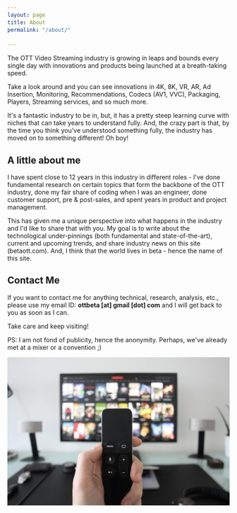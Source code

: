 ```yaml
---
layout: page
title: About
permalink: "/about/"

---
```

The OTT Video Streaming industry is growing in leaps and bounds every single day with innovations and products being launched at a breath-taking speed.

Take a look around and you can see innovations in 4K, 8K, VR, AR, Ad Insertion, Monitoring, Recommendations, Codecs (AV1, VVC), Packaging, Players, Streaming services, and so much more.

It's a fantastic industry to be in, but, it has a pretty steep learning curve with niches that can take years to understand fully. And, the crazy part is that, by the time you think you've understood something fully, the industry has moved on to something different! Oh boy!

## A little about me

I have spent close to 12 years in this industry in different roles - I've done fundamental research on certain topics that form the backbone of the OTT industry, done my fair share of coding when I was an engineer, done customer support, pre & post-sales, and spent years in product and project management.

This has given me a unique perspective into what happens in the industry and I'd like to share that with you. My goal is to write about the technological under-pinnings (both fundamental and state-of-the-art), current and upcoming trends, and share industry news on this site (betaott.com). And, I think that the world lives in beta - hence the name of this site.

## Contact Me

If you want to contact me for anything technical, research, analysis, etc., please use my email ID: **ottbeta \[at\] gmail \[dot\] com** and I will get back to you as soon as I can.

Take care and keep visiting!

PS: I am not fond of publicity, hence the anonymity. Perhaps, we've already met at a mixer or a convention ;)

![](/uploads/ott_video_streaming.jpg)